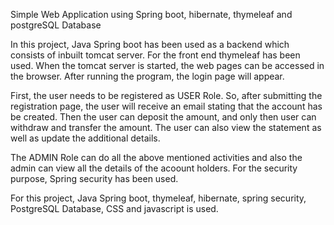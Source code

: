 
Simple Web Application using Spring boot, hibernate, thymeleaf and postgreSQL Database

In this project, Java Spring boot has been used as a backend which consists of inbuilt tomcat server. For the front end thymeleaf has been used.
When the tomcat server is started, the web pages can be accessed in the browser. After running the program, the login page will appear.

First, the user needs to be registered as USER Role. So, after submitting the registration page, the user will receive an email stating that the account has be created.
Then the user can deposit the amount, and only then user can withdraw and transfer the amount. The user can also view the statement as well as update the 
additional details.

The ADMIN Role can do all the above mentioned activities and also the admin can view all the details of the acoount holders. For the security purpose, Spring security has been
 used. 
 
 For this project, Java Spring boot, thymeleaf, hibernate, spring security, PostgreSQL Database, CSS and javascript is used.

